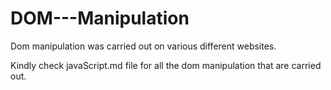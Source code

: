 # DOM---Manipulation

Dom manipulation was carried out on various different websites.

Kindly check javaScript.md file for all the dom manipulation that are carried out.
